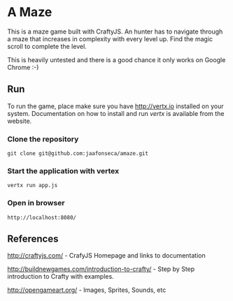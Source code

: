 A Maze
======

This is a maze game built with CraftyJS. An hunter has to navigate through a
maze that increases in complexity with every level up. Find the magic scroll
to complete the level.

This is heavily untested and there is a good chance it only works on Google Chrome :-)

Run
---
To run the game, place make sure you have http://vertx.io installed on your system. Documentation on
how to install and run _vertx_ is available from the website.

### Clone the repository
    git clone git@github.com:jaafonseca/amaze.git

### Start the application with vertex
    vertx run app.js

### Open in browser
    http://localhost:8080/



References
----------

http://craftyjs.com/ - CrafyJS Homepage and links to documentation

http://buildnewgames.com/introduction-to-crafty/ - Step by Step introduction to Crafty with examples.

http://opengameart.org/ - Images, Sprites, Sounds, etc
